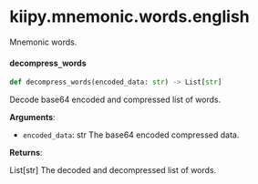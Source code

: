 <a id="kiipy.mnemonic.words.english"></a>

# kiipy.mnemonic.words.english

Mnemonic words.

<a id="kiipy.mnemonic.words.english.decompress_words"></a>

#### decompress`_`words

```python
def decompress_words(encoded_data: str) -> List[str]
```

Decode base64 encoded and compressed list of words.

**Arguments**:

- `encoded_data`: str The base64 encoded compressed data.

**Returns**:

List[str] The decoded and decompressed list of words.

